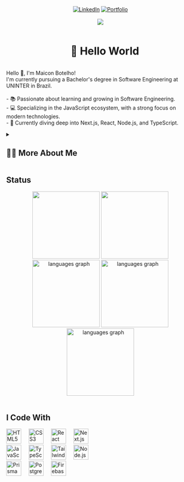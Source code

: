 
<!-- Links com Ícones -->
<!-- Links centralizados com Ícones -->
<div align="center">
  <a href="https://www.linkedin.com/in/maiconbotelho/"><img src="https://img.shields.io/badge/LinkedIn-0077B5?style=for-the-badge&logo=linkedin&logoColor=white" alt="LinkedIn"></a>
  <a href="https://maiconbotelho.com.br/"><img src="https://img.shields.io/badge/Portfolio-8A2BE2?style=for-the-badge&logo=globe&logoColor=white" alt="Portfolio"></a>
   
</div><br>

<!--Numero de visitantes-->
<div align="center">
  <img src="https://visitor-badge.laobi.icu/badge?page_id=maiconsbotelho.maiconsbotelho&"  />
</div>

<!-- Saudação -->
<div id="user-content-toc">
    <ul align="center">
      <summary><h1 style="display: inline-block">👋 Hello World</h1></summary>
    </ul>
</div>

<!-- Apresentação -->
<p>
  Hello 👋, I'm Maicon Botelho!<br/>
  I'm currently pursuing a Bachelor's degree in Software Engineering at UNINTER in Brazil.<br/><br/>
  - 📚 Passionate about learning and growing in Software Engineering.<br/>
  - 💻 Specializing in the JavaScript ecosystem, with a strong focus on modern technologies.<br/>
  - 🚀 Currently diving deep into Next.js, React, Node.js, and TypeScript.
</p>
<!-- Dropdown -->
<details>
  <summary>
    <h2>👨‍💻 More About Me</h2>
  </summary>
  <p>
    💬 My interest in programming began in 2023 when I attempted to develop a scheduling application in Java. Although I didn't complete the project, the challenges and obstacles I encountered were what made me fall in love with the field. \o/
  </p>
</details>

<!-- Estatísticas e Habilidades -->
## Status
<div align="center">
  <img src="http://github-profile-summary-cards.vercel.app/api/cards/stats?username=maiconsbotelho&theme=dracula&hide=prs,issues,contribs" height="180"/>
  <img src="http://github-profile-summary-cards.vercel.app/api/cards/profile-details?username=maiconsbotelho&theme=dracula" height="180"/>
  <img src="https://github-readme-stats.vercel.app/api/top-langs/?username=maiconsbotelho&layout=compact&theme=dracula" height="180" alt="languages graph"  />
  <img src="http://github-profile-summary-cards.vercel.app/api/cards/repos-per-language?username=maiconsbotelho&theme=dracula" height="180" alt="languages graph"  />
  <img src="http://github-profile-summary-cards.vercel.app/api/cards/productive-time?username=maiconsbotelho&theme=dracula&utcOffset=8" height="180" alt="languages graph"  />
</div><br>


<!-- Habilidades: Linguagens de Programação -->
<div style="display: flex; justify-content: space-between;">
  <div style="flex-basis: 48%;">
    <h2>I Code With</h2>
    <img src="https://cdn.jsdelivr.net/gh/devicons/devicon/icons/html5/html5-original.svg" height="40" alt="HTML5 logo" />
    <img width="12" />
    <img src="https://cdn.jsdelivr.net/gh/devicons/devicon/icons/css3/css3-original.svg" height="40" alt="CSS3 logo" />
    <img width="12" />
    <img src="https://cdn.jsdelivr.net/gh/devicons/devicon/icons/react/react-original.svg" height="40" alt="React logo" />
    <img width="12" />
    <img src="https://cdn.jsdelivr.net/gh/devicons/devicon/icons/nextjs/nextjs-original.svg" height="40" alt="Next.js logo" />
    <img width="12" />
    <img src="https://cdn.jsdelivr.net/gh/devicons/devicon/icons/javascript/javascript-original.svg" height="40" alt="JavaScript logo" />
    <img width="12" />
    <img src="https://cdn.jsdelivr.net/gh/devicons/devicon/icons/typescript/typescript-original.svg" height="40" alt="TypeScript logo" />
    <img width="12" />
    <img src="https://cdn.jsdelivr.net/gh/devicons/devicon/icons/tailwindcss/tailwindcss-original.svg" height="40" alt="Tailwind CSS logo" />
    <img width="12" />
    <img src="https://cdn.jsdelivr.net/gh/devicons/devicon/icons/nodejs/nodejs-original.svg" height="40" alt="Node.js logo" />
    <img width="12" />
    <img src="https://cdn.jsdelivr.net/gh/devicons/devicon/icons/prisma/prisma-original.svg" height="40" alt="Prisma logo" />
    <img width="12" />
    <img src="https://cdn.jsdelivr.net/gh/devicons/devicon/icons/postgresql/postgresql-original.svg" height="40" alt="PostgreSQL logo" />
    <img width="12" />
    <img src="https://cdn.jsdelivr.net/gh/devicons/devicon/icons/firebase/firebase-plain.svg" height="40" alt="Firebase logo" />
  </div>
</div><br/><br/>
